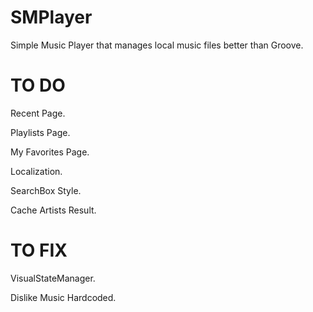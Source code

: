# SMPlayer
Simple Music Player that manages local music files better than Groove.

# TO DO
Recent Page.

Playlists Page.

My Favorites Page.

Localization.

SearchBox Style.

Cache Artists Result.

# TO FIX
VisualStateManager.

Dislike Music Hardcoded.